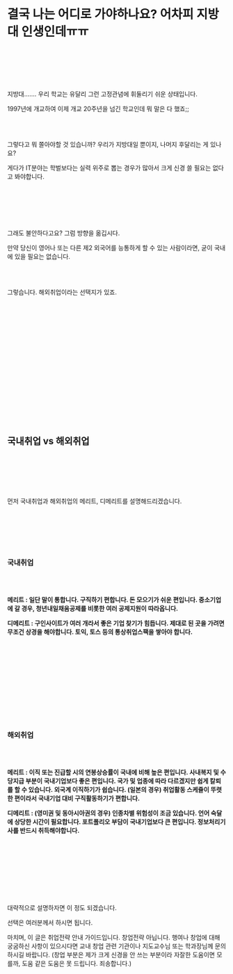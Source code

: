 # 결국 나는 어디로 가야하나요?  어차피 지방대 인생인데ㅠㅠ

<br /><br />

<br /><br />

지방대....... 우리 학교는 유달리 그런 고정관념에 휘둘리기 쉬운 상태입니다.  

1997년에 개교하여 이제 개교 20주년을 넘긴 학교인데 뭐 말은 다 했죠;;

<br /><br />

그렇다고 뭐 쫄아야할 것 있습니까? 우리가 지방대일 뿐이지, 나머지 후달리는 게 있나요?

게다가 IT분야는 학벌보다는 실력 위주로 뽑는 경우가 많아서 크게 신경 쓸 필요는 없다고 봐야합니다.

<br /><br />

<br /><br />

그래도 불안하다고요? 그럼 방향을 옮깁시다.

만약 당신이 영어나 또는 다른 제2 외국어를 능통하게 할 수 있는 사람이라면, 굳이 국내에 있을 필요는 없습니다.

<br /><br />

그렇습니다. 해외취업이라는 선택지가 있죠.

<br /><br />

<br /><br />

<br /><br />

<br /><br />

<br /><br />

<br /><br />

## 국내취업 vs 해외취업

<br /><br />

<br /><br />

먼저 국내취업과 해외취업의 메리트, 디메리트를 설명해드리겠습니다.

<br /><br />

<br /><br />

### 국내취업

<br /><br />

**메리트 : 일단 말이 통합니다. 구직하기 편합니다. 돈 모으기가 쉬운 편입니다. 중소기업에 갈 경우, 청년내일채움공제를 비롯한 여러 공제지원이 따라옵니다.**

**디메리트 : 구인사이트가 여러 개라서 좋은 기업 찾기가 힘듭니다. 제대로 된 곳을 가려면 무조건 상경을 해야합니다. 토익, 토스 등의 통상취업스팩을 쌓아야 합니다.**

<br /><br />

<br /><br />

<br /><br />

<br /><br />

### 해외취업

<br /><br />

**메리트 : 이직 또는 진급할 시의 연봉상승률이 국내에 비해 높은 편입니다. 사내복지 및 수당지급 부분이 국내기업보다 좋은 편입니다. 국가 및 업종에 따라 다르겠지만 쉽게 칼퇴를 할 수 있습니다. 외국계 이직하기가 쉽습니다. (일본의 경우) 취업활동 스케쥴이 뚜렷한 편이라서 국내기업 대비 구직활동하기가 편합니다.**

**디메리트 : (영미권 및 동아시아권의 경우) 인종차별 위험성이 조금 있습니다. 언어 숙달에 상당한 시간이 필요합니다. 포트폴리오 부담이 국내기업보다 큰 편입니다. 정보처리기사를 반드시 취득해야합니다.**

<br /><br />

<br /><br />

<br /><br />

대략적으로 설명하자면 이 정도 되겠습니다. 

선택은 여러분께서 하시면 됩니다.

마치며, 이 글은 취업전략 안내 가이드입니다. 창업전략 아닙니다.  행여나 창업에 대해 궁굼하신 사항이 있으시다면 교내 창업 관련 기관이나 지도교수님 또는 학과장님께 문의하시길 바랍니다.  (창업 부분은 제가 크게 신경을 안 쓰는 부분이라 자잘한 도움이면 모를까, 도움 같은 도움은 못 드립니다. 죄송합니다.)